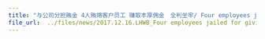 ```yaml
---
title: "与公司分担贿金 4人贿赂客户员工 赚取丰厚佣金　全判坐牢/ Four employees jailed for giving bribes to employees from various companies in return for hefty commissions"
file_url:  ../files/news/2017.12.16.LHWB_Four employees jailed for giving bribes to employees from various companies in return for hefty commissions 与公司分担贿金 4人贿赂客户员工 赚取丰厚佣金全判坐牢.pdf
---
```

